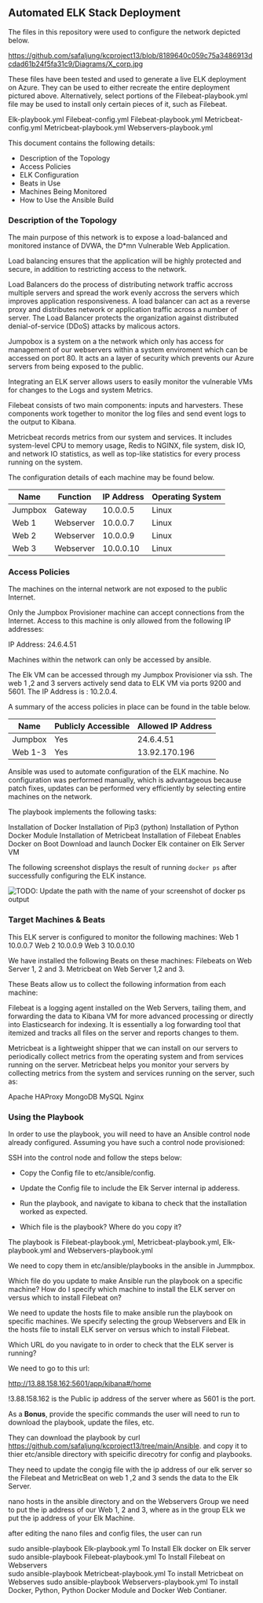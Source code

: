 ## Automated ELK Stack Deployment

The files in this repository were used to configure the network depicted below.

https://github.com/safaljung/kcproject13/blob/8189640c059c75a3486913dcdad61b24f5fa31c9/Diagrams/X_corp.jpg

These files have been tested and used to generate a live ELK deployment on Azure. They can be used to either recreate the entire deployment pictured above. Alternatively, select portions of the Filebeat-playbook.yml file may be used to install only certain pieces of it, such as Filebeat.

Elk-playbook.yml
Filebeat-config.yml
Filebeat-playbook.yml
Metricbeat-config.yml
Metricbeat-playbook.yml
Webservers-playbook.yml



This document contains the following details:
- Description of the Topology 
- Access Policies
- ELK Configuration
- Beats in Use
- Machines Being Monitored
- How to Use the Ansible Build


### Description of the Topology

The main purpose of this network is to expose a load-balanced and monitored instance of DVWA, the D*mn Vulnerable Web Application.

Load balancing ensures that the application will be highly protected and secure, in addition to restricting access to the network.

Load Balancers do the process of distributing network traffic accross multiple servers and spread the work evenly accross the servers which improves application responsiveness. A load balancer can act as a reverse proxy and distributes network or application traffic across a number of server. The Load Balancer protects the organization against distributed denial-of-service (DDoS) attacks by malicous actors. 

Jumpobox is a system on a the network which only has access for management of our webservers within a system enviroment which can be accessed on port 80. It acts an a layer of security which prevents our Azure servers from being exposed to the public.

Integrating an ELK server allows users to easily monitor the vulnerable VMs for changes to the Logs and system Metrics.

Filebeat consists of two main components: inputs and harvesters. These components work together to monitor the log files and send event logs to the output to Kibana.

Metricbeat records metrics from our system and services. It includes system-level CPU to memory usage, Redis to NGINX, file system, disk IO, and network IO statistics, as well as top-like statistics for every process running on the system.

The configuration details of each machine may be found below.

| Name    | Function  | IP Address | Operating System |
|---------|-----------|------------|------------------|
| Jumpbox | Gateway   | 10.0.0.5   | Linux            |
| Web 1   | Webserver | 10.0.0.7   | Linux            |
| Web 2   | Webserver | 10.0.0.9   | Linux            |
| Web 3   | Webserver | 10.0.0.10  | Linux            |

### Access Policies

The machines on the internal network are not exposed to the public Internet. 

Only the Jumpbox Provisioner machine can accept connections from the Internet. Access to this machine is only allowed from the following IP addresses:

IP Address: 24.6.4.51

Machines within the network can only be accessed by ansible.

The Elk VM can be accessed through my Jumpbox Provisioner via ssh. The web 1 ,2 and 3 servers actively send data to ELK VM via ports 9200 and 5601. The IP Address is : 10.2.0.4.

A summary of the access policies in place can be found in the table below.

| Name    | Publicly Accessible | Allowed IP Address |
|---------|---------------------|--------------------|
| Jumpbox | Yes                 | 24.6.4.51          |
| Web 1-3 | Yes                 | 13.92.170.196      |


Ansible was used to automate configuration of the ELK machine. No configuration was performed manually, which is advantageous because patch fixes, updates can be performed very efficiently by selecting entire machines on the network.


The playbook implements the following tasks:

Installation of Docker
Installation of Pip3 (python)
Installation of Python Docker Module
Installation of Metricbeat
Installation of Filebeat
Enables Docker on Boot
Download and launch Docker Elk container on Elk Server VM

The following screenshot displays the result of running `docker ps` after successfully configuring the ELK instance.

![TODO: Update the path with the name of your screenshot of docker ps output](Images/docker_ps_output.png)

### Target Machines & Beats
This ELK server is configured to monitor the following machines:
Web 1 10.0.0.7
Web 2 10.0.0.9
Web 3 10.0.0.10

We have installed the following Beats on these machines:
 Filebeats on Web Server 1, 2 and 3. Metricbeat on Web Server 1,2 and 3.

These Beats allow us to collect the following information from each machine:

Filebeat is a logging agent installed on the  Web Servers, tailing them, and forwarding the data to Kibana VM for more advanced processing or directly into Elasticsearch for indexing. It is essentially a log forwarding tool that itemized and tracks all files on the server and reports changes to them.

Metricbeat is a lightweight shipper that we can install on our servers to periodically collect metrics from the operating system and from services running on the server. Metricbeat helps you monitor your servers by collecting metrics from the system and services running on the server, such as:

Apache
HAProxy
MongoDB
MySQL
Nginx




### Using the Playbook
In order to use the playbook, you will need to have an Ansible control node already configured. Assuming you have such a control node provisioned: 

SSH into the control node and follow the steps below:
- Copy the Config file to etc/ansible/config.
- Update the Config file to include the Elk Server internal ip adderess. 
- Run the playbook, and navigate to kibana to check that the installation worked as expected.


- Which file is the playbook? Where do you copy it?

The playbook is Filebeat-playbook.yml, Metricbeat-playbook.yml, Elk-playbook.yml and Webservers-playbook.yml
 
 We need to copy them in etc/ansible/playbooks in the ansible in Jummpbox.
 
Which file do you update to make Ansible run the playbook on a specific machine? How do I specify which machine to install the ELK server on versus which to install Filebeat on?

We need to update the hosts file to make ansible run the playbook on specific machines. We specify selecting the group Webservers and Elk in the hosts file to install ELK server on versus which to install Filebeat.


Which URL do you navigate to in order to check that the ELK server is running?

We need to go to this url:

http://13.88.158.162:5601/app/kibana#/home

!3.88.158.162 is the Public ip address of the server where as 5601 is the port.


As a **Bonus**, provide the specific commands the user will need to run to download the playbook, update the files, etc.




They can download the playbook by 
curl  https://github.com/safaljung/kcproject13/tree/main/Ansible. and copy it to thier etc/ansible directory with speicific direcotry for config and playbooks. 

They need to update the congig file with the ip address of our elk server so the Filebeat and MetricBeat on web 1 ,2 and 3 sends the data to the Elk Server.

nano hosts in the ansible directory and on the Webservers Group we need to put the ip address of our Web 1, 2 and 3, where as in the group ELk we put the ip address of your Elk Machine.

after editing the nano files and config files, the user can run 

sudo ansible-playbook Elk-playbook.yml To Install Elk docker on Elk server
sudo ansible-playbook Filebeat-playbook.yml To Install Filebeat on Webservers  
sudo ansible-playbook Metricbeat-playbook.yml To install Metricbeat on Webserves
sudo ansible-playbook Webservers-playbook.yml To install Docker, Python,  Python Docker Module and Docker Web Contianer.
